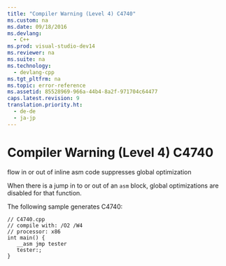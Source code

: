 ```yaml
---
title: "Compiler Warning (Level 4) C4740"
ms.custom: na
ms.date: 09/18/2016
ms.devlang: 
  - C++
ms.prod: visual-studio-dev14
ms.reviewer: na
ms.suite: na
ms.technology: 
  - devlang-cpp
ms.tgt_pltfrm: na
ms.topic: error-reference
ms.assetid: 85528969-966a-44b4-8a2f-971704c64477
caps.latest.revision: 9
translation.priority.ht: 
  - de-de
  - ja-jp
---
```

# Compiler Warning (Level 4) C4740
flow in or out of inline asm code suppresses global optimization  
  
 When there is a jump in to or out of an `asm` block, global optimizations are disabled for that function.  
  
 The following sample generates C4740:  
  
```  
// C4740.cpp  
// compile with: /O2 /W4  
// processor: x86  
int main() {  
   __asm jmp tester  
   tester:;  
}  
```
